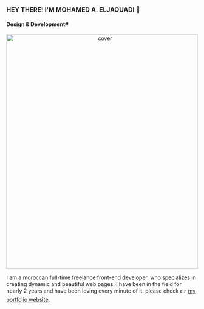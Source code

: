 ### HEY THERE! I'M MOHAMED A. ELJAOUADI 👋
#### Design & Development#

<div align="center">
<img width="100%" height = "620px" src="https://www2.0zz0.com/2021/11/16/22/178901555.jpg" alt="cover" />
</div>


I am a moroccan full-time freelance front-end developer. who specializes in creating dynamic and beautiful web pages. I have been in the field for nearly 2 years and have been loving every minute of it. please check 👉 [my portfolio website](http://eljaouadi.com).

<!--
**Jaouadi7/Jaouadi7** is a ✨ _special_ ✨ repository because its `README.md` (this file) appears on your GitHub profile.

Here are some ideas to get you started:

- 🔭 I’m currently working on ...
- 🌱 I’m currently learning ...
- 👯 I’m looking to collaborate on ...
- 🤔 I’m looking for help with ...
- 💬 Ask me about ...
- 📫 How to reach me: ...
- 😄 Pronouns: ...
- ⚡ Fun fact: ...
-->
